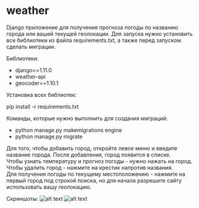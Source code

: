 # weather
Django приложение для получения прогноза погоды по названию города или вашей текущей геолокации.
Для запуска нужно установить все библиотеки из файла requirements.txt, а также перед запуском сделать миграции.

Библиотеки:
- django==1.11.0
- weather-api
- geocoder==1.10.1

Установка всех библиотек:

pip install -r requirements.txt

Команды, которые нужно выполнить для создания миграций:
- python manage.py makemigrations engine
- python manage.py migrate

Для того, чтобы добавить город, откройте левое меню и введите название города. После добавления, город появится в списке.
<br>Чтобы узнать температуру и прогноз погоды - нужно нажать на город. Чтобы удалить город - нажмите на крестик напротив названия. 
<br>Для получения погоды по текущему местоположению - нажмите на первый город под строкой поиска, но для начала разрешите сайту использовать вашу геолокацию.

Скриншоты:
![alt text](https://pp.userapi.com/c834403/v834403843/d4a68/HIPXe827ZPI.jpg)
![alt text](https://sun1-1.userapi.com/c840627/v840627843/5e1e6/owWEp-D-uxA.jpg)
